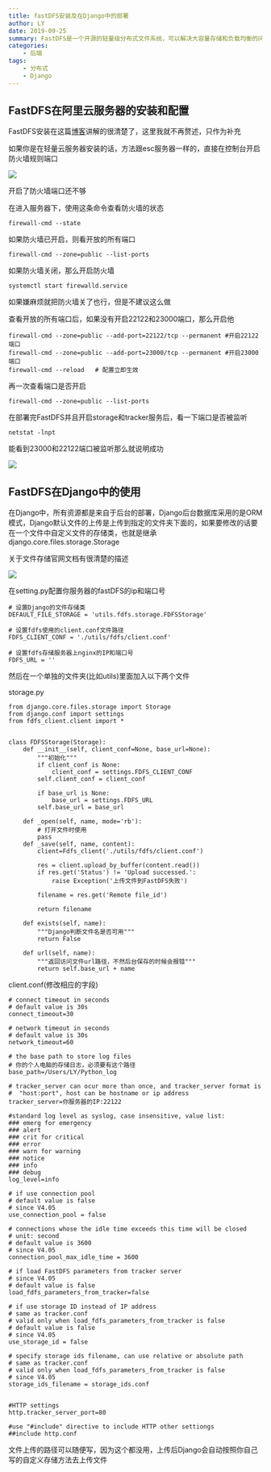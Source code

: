 ```yaml
---
title: fastDFS安装及在Django中的部署
author: LY
date: 2019-09-25
summary: FastDFS是一个开源的轻量级分布式文件系统，可以解决大容量存储和负载均衡的问题。这里讲解FastDFS的安装和使用
categories:
    - 后端
tags:
    - 分布式
    - Django
---
```




## FastDFS在阿里云服务器的安装和配置

FastDFS安装在这篇[博客](https://blog.csdn.net/busishenren/article/details/83584885)讲解的很清楚了，这里我就不再赘述，只作为补充

如果你是在轻量云服务器安装的话，方法跟esc服务器一样的，直接在控制台开启防火墙规则端口

![](https://txy-tc-ly-1256104767.cos.ap-guangzhou.myqcloud.com/15.png)

开启了防火墙端口还不够

在进入服务器下，使用这条命令查看防火墙的状态

```
firewall-cmd --state
```

如果防火墙已开启，则看开放的所有端口

```
firewall-cmd --zone=public --list-ports
```

如果防火墙关闭，那么开启防火墙

```
systemctl start firewalld.service
```

如果嫌麻烦就把防火墙关了也行，但是不建议这么做



查看开放的所有端口后，如果没有开启22122和23000端口，那么开启他

```
firewall-cmd --zone=public --add-port=22122/tcp --permanent #开启22122端口
firewall-cmd --zone=public --add-port=23000/tcp --permanent #开启23000端口
firewall-cmd --reload   # 配置立即生效
```

再一次查看端口是否开启

```
firewall-cmd --zone=public --list-ports
```



在部署完FastDFS并且开启storage和tracker服务后，看一下端口是否被监听

```
netstat -lnpt
```

能看到23000和22122端口被监听那么就说明成功

![](https://txy-tc-ly-1256104767.cos.ap-guangzhou.myqcloud.com/16.png)



## FastDFS在Django中的使用

在Django中，所有资源都是来自于后台的部署，Django后台数据库采用的是ORM模式，Django默认文件的上传是上传到指定的文件夹下面的，如果要修改的话要在一个文件中自定义文件的存储类，也就是继承django.core.files.storage.Storage

关于文件存储官网文档有很清楚的描述

![](https://txy-tc-ly-1256104767.cos.ap-guangzhou.myqcloud.com/17.png)

在setting.py配置你服务器的fastDFS的ip和端口号

```
# 设置Django的文件存储类
DEFAULT_FILE_STORAGE = 'utils.fdfs.storage.FDFSStorage'

# 设置fdfs使用的client.conf文件路径
FDFS_CLIENT_CONF = './utils/fdfs/client.conf'

# 设置fdfs存储服务器上nginx的IP和端口号
FDFS_URL = ''
```

然后在一个单独的文件夹(比如utils)里面加入以下两个文件

storage.py

```
from django.core.files.storage import Storage
from django.conf import settings
from fdfs_client.client import *


class FDFSStorage(Storage):
    def __init__(self, client_conf=None, base_url=None):
        """初始化"""
        if client_conf is None:
            client_conf = settings.FDFS_CLIENT_CONF
        self.client_conf = client_conf

        if base_url is None:
            base_url = settings.FDFS_URL
        self.base_url = base_url

    def _open(self, name, mode='rb'):
        # 打开文件时使用
        pass
    def _save(self, name, content):
        client=Fdfs_client('./utils/fdfs/client.conf')

        res = client.upload_by_buffer(content.read())
        if res.get('Status') != 'Upload successed.':
            raise Exception('上传文件到FastDFS失败')

        filename = res.get('Remote file_id')

        return filename

    def exists(self, name):
        """Django判断文件名是否可用"""
        return False

    def url(self, name):
        """返回访问文件url路径，不然后台保存的时候会报错"""
        return self.base_url + name
```

client.conf(修改相应的字段)

```
# connect timeout in seconds
# default value is 30s
connect_timeout=30

# network timeout in seconds
# default value is 30s
network_timeout=60

# the base path to store log files
# 你的个人电脑的存储日志，必须要有这个路径
base_path=/Users/LY/Python_log

# tracker_server can ocur more than once, and tracker_server format is
#  "host:port", host can be hostname or ip address
tracker_server=你服务器的IP:22122

#standard log level as syslog, case insensitive, value list:
### emerg for emergency
### alert
### crit for critical
### error
### warn for warning
### notice
### info
### debug
log_level=info

# if use connection pool
# default value is false
# since V4.05
use_connection_pool = false

# connections whose the idle time exceeds this time will be closed
# unit: second
# default value is 3600
# since V4.05
connection_pool_max_idle_time = 3600

# if load FastDFS parameters from tracker server
# since V4.05
# default value is false
load_fdfs_parameters_from_tracker=false

# if use storage ID instead of IP address
# same as tracker.conf
# valid only when load_fdfs_parameters_from_tracker is false
# default value is false
# since V4.05
use_storage_id = false

# specify storage ids filename, can use relative or absolute path
# same as tracker.conf
# valid only when load_fdfs_parameters_from_tracker is false
# since V4.05
storage_ids_filename = storage_ids.conf


#HTTP settings
http.tracker_server_port=80

#use "#include" directive to include HTTP other settiongs
##include http.conf
```



文件上传的路径可以随便写，因为这个都没用，上传后Django会自动按照你自己写的自定义存储方法去上传文件